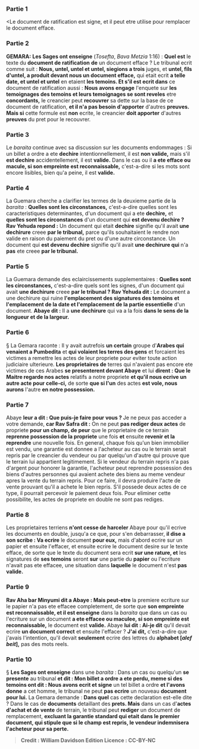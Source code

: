 
### Partie 1
<Le document de ratification est signe, et il peut etre utilise pour remplacer le document efface.

### Partie 2
<strong>GEMARA:</strong> <b>Les Sages ont enseigne</b> (<i>Tosefta</i>, <i>Bava Metzia</i> 1:16) : <b>Quel est</b> le texte du <b>document de ratification</b> <b>de</b> un document efface ? Le tribunal ecrit comme suit : <b>Nous, untel, untel et untel, siegions a trois</b> juges, et <b>untel, fils d'untel, a produit devant nous un document efface,</b> qui etait ecrit <b>a telle date, et untel et untel</b> en etaient <b>les temoins. Et s'il est ecrit dans</b> ce document de ratification aussi : <b>Nous avons engage</b> l'enquete sur <b>les temoignages des temoins et leurs temoignages se sont reveles</b> etre <b>concordants,</b> le creancier peut <b>recouvrer</b> sa dette sur la base de ce document de ratification, <b>et il n'a pas besoin d'apporter</b> d'autres <b>preuves. Mais si</b> cette formule est <b>non</b> ecrite, le creancier <b>doit apporter</b> d'autres <b>preuves</b> du pret pour le recouvrer.

### Partie 3
Le <i>baraita</i> continue avec sa discussion sur les documents endommages : Si un billet a ordre a ete <b>dechire</b> intentionnellement, il est <b>non valide,</b> mais s'il <b>est dechire</b> accidentellement, il est <b>valide.</b> Dans le cas ou il <b>a ete efface ou macule, si son empreinte est reconnaissable,</b> c'est-a-dire si les mots sont encore lisibles, bien qu'a peine, il est <b>valide.</b>

### Partie 4
La Guemara cherche a clarifier les termes de la deuxieme partie de la <i>baraita</i> : <b>Quelles sont les circonstances,</b> c'est-a-dire quelles sont les caracteristiques determinantes, d'un document qui a ete <b>dechire,</b> et <b>quelles sont les circonstances</b> d'un document qui <b>est devenu dechire ? Rav Yehuda repond :</b> Un document qui etait <b>dechire</b> signifie qu'il avait <b>une dechirure</b> creee <b>par le tribunal,</b> parce qu'ils souhaitaient le rendre non valide en raison du paiement du pret ou d'une autre circonstance. Un document qui <b>est devenu dechire</b> signifie qu'il avait <b>une dechirure qui</b> n'a <b>pas</b> ete creee <b>par le tribunal.</b>

### Partie 5
La Guemara demande des eclaircissements supplementaires : <b>Quelles sont les circonstances,</b> c'est-a-dire quels sont les signes, d'un document qui avait <b>une dechirure</b> creee <b>par le tribunal ? Rav Yehuda dit :</b> Le document a une dechirure qui ruine <b>l'emplacement des signatures des temoins</b> <b>et l'emplacement de la date et l'emplacement de la partie essentielle</b> d'un document. <b>Abaye dit :</b> Il a <b>une dechirure</b> qui va a la fois <b>dans le sens de la longueur et de la largeur.</b>

### Partie 6
§ La Gemara raconte : Il y avait autrefois <b>un certain</b> groupe d'<b>Arabes qui venaient a Pumbedita</b> et <b>qui volaient les terres des gens</b> et forcaient les victimes a remettre les actes de leur propriete pour eviter toute action judiciaire ulterieure. <b>Les proprietaires de</b> terres qui n'avaient pas encore ete victimes de ces Arabes <b>se presenterent devant Abaye</b> et lui <b>dirent : Que le Maitre regarde nos actes</b> relatifs a notre propriete <b>et qu'il nous ecrive un autre acte pour celle-ci,</b> de sorte <b>que si l'un</b> des actes <b>est vole, nous aurons</b> l'autre <b>en notre possession.</b>

### Partie 7
Abaye <b>leur a dit : Que puis-je faire pour vous ? </b> Je ne peux pas acceder a votre demande, <b>car Rav Safra dit :</b> On ne peut <b>pas rediger deux actes</b> de propriete <b>pour un champ, de peur</b> que le proprietaire de ce terrain <b>reprenne possession de la propriete</b> une fois <b>et</b> ensuite <b>revenir et la reprendre</b> une nouvelle fois. En general, chaque fois qu'un bien immobilier est vendu, une garantie est donnee a l'acheteur au cas ou le terrain serait repris par le creancier du vendeur ou par quelqu'un d'autre qui prouve que le terrain lui appartient legitimement. Si le vendeur du terrain repris n'a pas d'argent pour honorer la garantie, l'acheteur peut reprendre possession des biens d'autres personnes qui avaient achete des biens au meme vendeur apres la vente du terrain repris. Pour ce faire, il devra produire l'acte de vente prouvant qu'il a achete le bien repris. S'il possede deux actes de ce type, il pourrait percevoir le paiement deux fois. Pour eliminer cette possibilite, les actes de propriete en double ne sont pas rediges.

### Partie 8
Les proprietaires terriens <b>n'ont cesse de harceler</b> Abaye pour qu'il ecrive les documents en double, jusqu'a ce que, pour s'en debarrasser, <b>il dise a son scribe : Va ecrire</b> le document <b>pour eux,</b> mais d'abord ecrire sur un papier et ensuite l'effacer, et ensuite ecrire le document desire sur le texte efface, de sorte que le texte du document sera ecrit <b>sur une rature, et</b> les signatures de <b>ses temoins</b> seront <b>sur</b> une partie du <b>papier</b> ou l'ecriture n'avait pas ete effacee, une situation dans <b>laquelle</b> le document n'est <b>pas valide.</b>

### Partie 9
<b>Rav Aha bar Minyumi dit a Abaye : Mais peut-etre</b> la premiere ecriture sur le papier n'a pas ete effacee completement, de sorte que <b>son empreinte est reconnaissable, et il est enseigne</b> dans la <i>baraita</i> que dans un cas ou l'ecriture sur un document <b>a ete effacee ou maculee, si son empreinte est reconnaissable,</b> le document est <b>valide.</b> Abaye <b>lui dit : Ai-je dit</b> qu'il devait ecrire <b>un document correct</b> et ensuite l'effacer ? <b>J'ai dit,</b> c'est-a-dire que j'avais l'intention, qu'il devait <b>seulement</b> ecrire des lettres du <b>alphabet [<i>alef beit</i>],</b> pas des mots reels.

### Partie 10
§ <b>Les Sages ont enseigne</b> dans une <i>baraita</i> : Dans un cas ou quelqu'un <b>se presente</b> au tribunal <b>et dit : Mon billet a ordre a ete perdu, meme si des temoins ont dit : Nous avons ecrit et signe</b> un tel billet a ordre <b>et l'avons donne</b> a</b> cet homme, le tribunal ne peut <b>pas ecrire</b> un nouveau <b>document pour lui.</b> La Gemara demande : <b>Dans quel</b> cas cette declaration est-elle dite ? Dans</b> le cas de <b>documents</b> detaillant des <b>prets. Mais</b> dans un cas d'<b>actes d'achat et de vente</b> de terrain, le tribunal peut <b>rediger</b> un document de remplacement, <b>excluant la <b>garantie standard qui</b> etait <b>dans</b> le premier document, qui stipule que si le champ est repris, le vendeur indemnisera l'acheteur pour sa perte.

>Credit : William Davidson Edition
>Licence : CC-BY-NC